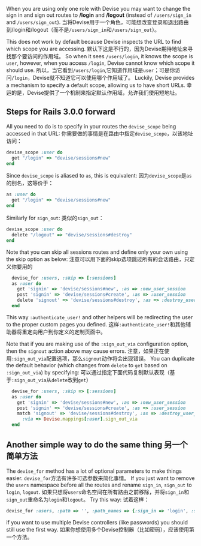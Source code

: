When you are using only one role with Devise you may want to change the sign in and sign out routes to <b>/login</b> and <b>/logout</b> (instead of `/users/sign_in` and `/users/sign_out`).
当将Devise用于一个角色，可能想改变登录和退出路由到/login和/logout（而不是`/users/sign_in`和`/users/sign_out`）。

This does not work by default because Devise inspects the URL to find which scope you are accessing. 
默认下这是不行的，因为Devise期待地址来寻找那个要访问的作用域。
So when it sees `/users/login`, it knows the scope is `user`, however, when you access `/login`, Devise cannot know which scope it should use. 
所以，当它看到`/users/login`,它知道作用域是`user`；可是你访问`/login`，Devise就不知道它可以使用哪个作用域了。
Luckily, Devise provides a mechanism to specify a default scope, allowing us to have short URLs.
幸运的是，Devise提供了一个机制来指定默认作用域，允许我们使用短地址。

## Steps for Rails 3.0.0 forward

All you need to do is to specify in your routes the `devise_scope` being accessed in that URL:
你需要做的事情是在路由中指定`devise_scope`，以该地址访问：

```ruby
devise_scope :user do
  get "/login" => "devise/sessions#new"
end
```

Since `devise_scope` is aliased to `as`, this is equivalent:
因为`devise_scope`是`as`的别名，这等价于：

```ruby
as :user do
  get "/login" => "devise/sessions#new"
end
```

Similarly for `sign_out`:
类似的`sign_out`：

```ruby
devise_scope :user do
  delete "/logout" => "devise/sessions#destroy"
end
```

Note that you can skip all sessions routes and define only your own using the skip option as below:
注意可以用下面的skip选项跳过所有的会话路由，只定义你要用的

```ruby
  devise_for :users, :skip => [:sessions]
  as :user do
    get 'signin' => 'devise/sessions#new', :as => :new_user_session
    post 'signin' => 'devise/sessions#create', :as => :user_session
    delete 'signout' => 'devise/sessions#destroy', :as => :destroy_user_session
  end
```

This way `:authenticate_user!` and other helpers will be redirecting the user to the proper custom pages you defined.
这样`:authenticate_user!`和其他辅助器将重定向用户到你定义的定制页面中。

Note that if you are making use of the `:sign_out_via` configuration option, then the `signout` action above may cause errors.
注意，如果正在使用`:sign_out_via`配置选项，那么`signout`动作将会出现错误。
 You can duplicate the default behavior (which changes from `delete` to `get` based on `:sign_out_via`) by specifying:
可以通过指定下面代码复制默认表现（基于`:sign_out_via`从`delete`改到`get`）

```ruby
  devise_for :users, :skip => [:sessions]
  as :user do
    get 'signin' => 'devise/sessions#new', :as => :new_user_session
    post 'signin' => 'devise/sessions#create', :as => :user_session
    match 'signout' => 'devise/sessions#destroy', :as => :destroy_user_session,
      :via => Devise.mappings[:user].sign_out_via
  end
```

## Another simple way to do the same thing  另一个简单方法

The `devise_for` method has a lot of optional parameters to make things easier.
`devise_for`方法有许多可选参数来简化事情。
If you just want to remove the `users` namespace before all the routes and rename `sign_in`, `sign_out` to `login`, `logout`.
如果只想将`users`命名空间在所有路由之前移除，并将`sign_in`和`sign_out`重命名为`login`和`logout`。
Try this way:
试着这样：

```ruby
devise_for :users, :path => '', :path_names => {:sign_in => 'login', :sign_out => 'logout'}
```

if you want to use multiple Devise controllers (like passwords) you should still use the first way.
如果你想使用多个Devise控制器（比如密码），应该使用第一个方法。
